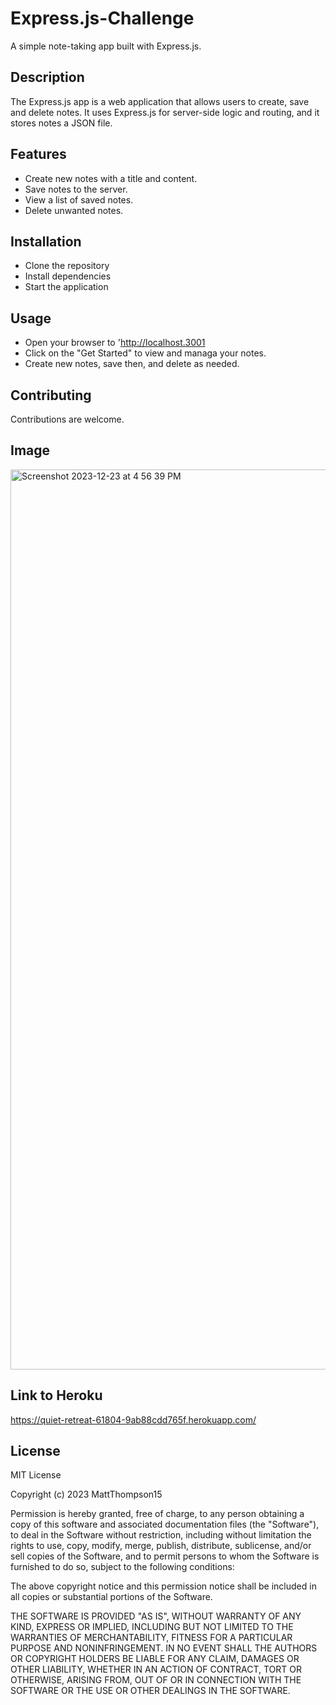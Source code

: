 # Express.js-Challenge

A simple note-taking app built with Express.js.

## Description

The Express.js app is a web application that allows users to create, save and delete notes.  It uses Express.js for server-side logic and routing, and it stores notes a JSON file.

## Features

* Create new notes with a title and content.
* Save notes to the server.
* View a list of saved notes.
* Delete unwanted notes.

## Installation

* Clone the repository
* Install dependencies
* Start the application

## Usage

* Open your browser to 'http://localhost.3001
* Click on the "Get Started" to view and managa your notes.
* Create new notes, save then, and delete as needed.

## Contributing

Contributions are welcome.

## Image
<img width="1440" alt="Screenshot 2023-12-23 at 4 56 39 PM" src="https://github.com/MattThompson15/Express.js-Challenge/assets/139708928/23db2ab9-7e57-47ac-b7d0-b116405a1d3c">

## Link to Heroku

https://quiet-retreat-61804-9ab88cdd765f.herokuapp.com/


## License
MIT License

Copyright (c) 2023 MattThompson15

Permission is hereby granted, free of charge, to any person obtaining a copy
of this software and associated documentation files (the "Software"), to deal
in the Software without restriction, including without limitation the rights
to use, copy, modify, merge, publish, distribute, sublicense, and/or sell
copies of the Software, and to permit persons to whom the Software is
furnished to do so, subject to the following conditions:

The above copyright notice and this permission notice shall be included in all
copies or substantial portions of the Software.

THE SOFTWARE IS PROVIDED "AS IS", WITHOUT WARRANTY OF ANY KIND, EXPRESS OR
IMPLIED, INCLUDING BUT NOT LIMITED TO THE WARRANTIES OF MERCHANTABILITY,
FITNESS FOR A PARTICULAR PURPOSE AND NONINFRINGEMENT. IN NO EVENT SHALL THE
AUTHORS OR COPYRIGHT HOLDERS BE LIABLE FOR ANY CLAIM, DAMAGES OR OTHER
LIABILITY, WHETHER IN AN ACTION OF CONTRACT, TORT OR OTHERWISE, ARISING FROM,
OUT OF OR IN CONNECTION WITH THE SOFTWARE OR THE USE OR OTHER DEALINGS IN THE
SOFTWARE.






